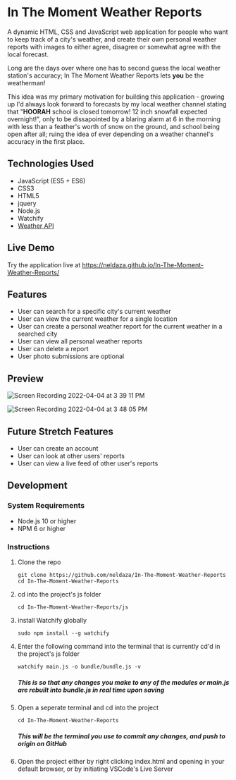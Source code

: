 # In The Moment Weather Reports

A dynamic HTML, CSS and JavaScript web application for people who want to keep track of a city's weather, and create their own personal weather reports with images to either agree, disagree or somewhat agree with the local forecast.  

Long are the days over where one has to second guess the local weather station's accuracy; In The Moment Weather Reports lets **you** be the weatherman!

This idea was my primary motivation for building this application - growing up I'd always look forward to forecasts by my local weather channel stating that "**HOORAH** school is closed tomorrow! 12 inch snowfall expected overnight!", only to be dissapointed by a blaring alarm at 6 in the morning with less than a feather's worth of snow on the ground, and school being open after all; ruing the idea of ever depending on a weather channel's accuracy in the first place.

## Technologies Used 

- JavaScript (ES5 + ES6)
- CSS3
- HTML5
- jquery
- Node.js
- Watchify
- [Weather API](https://www.weatherapi.com/docs/)


## Live Demo 

Try the application live at https://neldaza.github.io/In-The-Moment-Weather-Reports/

## Features

- User can search for a specific city's current weather
- User can view the current weather for a single location
- User can create a personal weather report for the current weather in a searched city 
- User can view all personal weather reports 
- User can delete a report 
- User photo submissions are optional

## Preview 
![Screen Recording 2022-04-04 at 3 39 11 PM](https://user-images.githubusercontent.com/88061673/161619903-3ca75f9f-1fae-4bf1-a31b-a4769f94748a.gif)

![Screen Recording 2022-04-04 at 3 48 05 PM](https://user-images.githubusercontent.com/88061673/161620985-1cab08cf-b2d3-462f-976c-37cc0fd61c55.gif)



## Future Stretch Features
- User can create an account 
- User can look at other users' reports
- User can view a live feed of other user's reports

## Development 

### System Requirements

- Node.js 10 or higher
- NPM 6 or higher

### Instructions 

1.  Clone the repo

    ```shell
    git clone https://github.com/neldaza/In-The-Moment-Weather-Reports
    cd In-The-Moment-Weather-Reports
    ```

2.  cd into the project's js folder
    ```
    cd In-The-Moment-Weather-Reports/js 
    ```

3.  install Watchify globally
    ```shell
    sudo npm install --g watchify
    ```

4.  Enter the following command into the terminal that is currently cd'd in the project's js folder
    ```
    watchify main.js -o bundle/bundle.js -v
    ```
    ##### **This is so that any changes you make to any of the modules or main.js are rebuilt into bundle.js in real time upon saving**


5. Open a seperate terminal and cd into the project
   ```
   cd In-The-Moment-Weather-Reports
   ```
   ##### **This will be the terminal you use to commit any changes, and push to origin on GitHub**


7. Open the project either by right clicking index.html and opening in your default browser, or by initiating VSCode's Live Server
